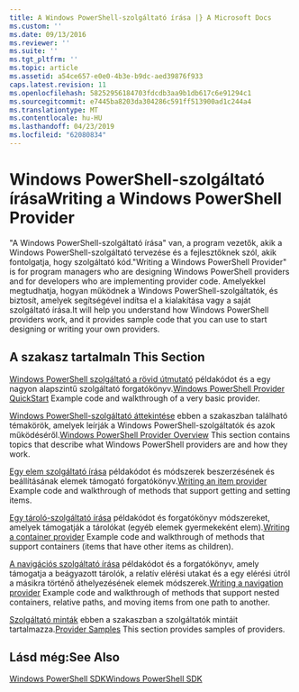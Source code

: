 ```yaml
---
title: A Windows PowerShell-szolgáltató írása |} A Microsoft Docs
ms.custom: ''
ms.date: 09/13/2016
ms.reviewer: ''
ms.suite: ''
ms.tgt_pltfrm: ''
ms.topic: article
ms.assetid: a54ce657-e0e0-4b3e-b9dc-aed39876f933
caps.latest.revision: 11
ms.openlocfilehash: 58252956184703fdcdb3aa9b1db617c6e91294c1
ms.sourcegitcommit: e7445ba8203da304286c591ff513900ad1c244a4
ms.translationtype: MT
ms.contentlocale: hu-HU
ms.lasthandoff: 04/23/2019
ms.locfileid: "62080834"
---
```

# <a name="writing-a-windows-powershell-provider"></a><span data-ttu-id="46532-102">Windows PowerShell-szolgáltató írása</span><span class="sxs-lookup"><span data-stu-id="46532-102">Writing a Windows PowerShell Provider</span></span>

<span data-ttu-id="46532-103">"A Windows PowerShell-szolgáltató írása" van, a program vezetők, akik a Windows PowerShell-szolgáltató tervezése és a fejlesztőknek szól, akik fontolgatja, hogy szolgáltató kód.</span><span class="sxs-lookup"><span data-stu-id="46532-103">"Writing a Windows PowerShell Provider" is for program managers who are designing Windows PowerShell providers and for developers who are implementing provider code.</span></span> <span data-ttu-id="46532-104">Amelyekkel megtudhatja, hogyan működnek a Windows PowerShell-szolgáltatók, és biztosít, amelyek segítségével indítsa el a kialakítása vagy a saját szolgáltató írása.</span><span class="sxs-lookup"><span data-stu-id="46532-104">It will help you understand how Windows PowerShell providers work, and it provides sample code that you can use to start designing or writing your own providers.</span></span>

## <a name="in-this-section"></a><span data-ttu-id="46532-105">A szakasz tartalma</span><span class="sxs-lookup"><span data-stu-id="46532-105">In This Section</span></span>

<span data-ttu-id="46532-106">[Windows PowerShell szolgáltató a rövid útmutató](./windows-powershell-provider-quickstart.md) példakódot és a egy nagyon alapszintű szolgáltató forgatókönyv.</span><span class="sxs-lookup"><span data-stu-id="46532-106">[Windows PowerShell Provider QuickStart](./windows-powershell-provider-quickstart.md) Example code and walkthrough of a very basic provider.</span></span>

<span data-ttu-id="46532-107">[Windows PowerShell-szolgáltató áttekintése](./windows-powershell-provider-overview.md) ebben a szakaszban található témakörök, amelyek leírják a Windows PowerShell-szolgáltatók és azok működéséről.</span><span class="sxs-lookup"><span data-stu-id="46532-107">[Windows PowerShell Provider Overview](./windows-powershell-provider-overview.md) This section contains topics that describe what Windows PowerShell providers are and how they work.</span></span>

<span data-ttu-id="46532-108">[Egy elem szolgáltató írása](./writing-an-item-provider.md) példakódot és módszerek beszerzésének és beállításának elemek támogató forgatókönyv.</span><span class="sxs-lookup"><span data-stu-id="46532-108">[Writing an item provider](./writing-an-item-provider.md) Example code and walkthrough of methods that support getting and setting items.</span></span>

<span data-ttu-id="46532-109">[Egy tároló-szolgáltató írása](./writing-a-container-provider.md) példakódot és forgatókönyv módszereket, amelyek támogatják a tárolókat (egyéb elemek gyermekeként elem).</span><span class="sxs-lookup"><span data-stu-id="46532-109">[Writing a container provider](./writing-a-container-provider.md) Example code and walkthrough of methods that support containers (items that have other items as children).</span></span>

<span data-ttu-id="46532-110">[A navigációs szolgáltató írása](./writing-a-navigation-provider.md) példakódot és a forgatókönyv, amely támogatja a beágyazott tárolók, a relatív elérési utakat és a egy elérési útról a másikra történő áthelyezésének elemek módszerek.</span><span class="sxs-lookup"><span data-stu-id="46532-110">[Writing a navigation provider](./writing-a-navigation-provider.md) Example code and walkthrough of methods that support nested containers, relative paths, and moving items from one path to another.</span></span>

<span data-ttu-id="46532-111">[Szolgáltató minták](./provider-samples.md) ebben a szakaszban a szolgáltatók mintáit tartalmazza.</span><span class="sxs-lookup"><span data-stu-id="46532-111">[Provider Samples](./provider-samples.md) This section provides samples of providers.</span></span>

## <a name="see-also"></a><span data-ttu-id="46532-112">Lásd még:</span><span class="sxs-lookup"><span data-stu-id="46532-112">See Also</span></span>

[<span data-ttu-id="46532-113">Windows PowerShell SDK</span><span class="sxs-lookup"><span data-stu-id="46532-113">Windows PowerShell SDK</span></span>](../windows-powershell-reference.md)